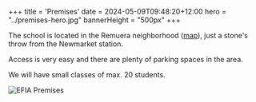 +++
title = 'Premises'
date = 2024-05-09T09:48:20+12:00
hero = "../premises-hero.jpg"
bannerHeight = "500px"
+++

The school is located in the Remuera neighborhood ([map](https://maps.app.goo.gl/iRTgtRV3pyQCjkkE7)), just a stone's throw from the Newmarket station.

Access is very easy and there are plenty of parking spaces in the area.

We will have small classes of max. 20 students.

![EFIA Premises](../premises.jpg "EFIA Premises")
